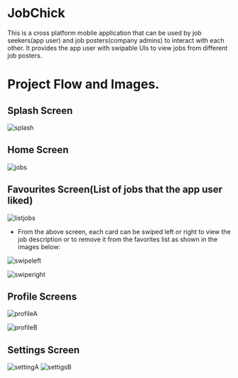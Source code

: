 # JobChick
This is a cross platform mobile application that can be used by job seekers(app user) and job posters(company admins) to interact with each other. It provides the app user with swipable UIs to view jobs from different job posters.

# Project Flow and Images.
   ## Splash Screen    
![splash](https://github.com/ochudidesterio/jobchick-frontend/assets/45032910/640408e7-588e-4a54-90cd-09878b5b51f2)

  ## Home Screen
![jobs](https://github.com/ochudidesterio/jobchick-frontend/assets/45032910/6cab29ac-c7cf-4ea3-ac7a-a298272fce18)

  ## Favourites Screen(List of jobs that the app user liked)
  
![listjobs](https://github.com/ochudidesterio/jobchick-frontend/assets/45032910/21440c56-3e0b-4513-b52f-0facd12adeea)
- From the above screen, each card can be swiped left or right to view the job description or to remove it from the favorites list as shown in the images below:
  
![swipeleft](https://github.com/ochudidesterio/jobchick-frontend/assets/45032910/5942a198-3d92-48a5-a67b-39f553111288)

![swiperight](https://github.com/ochudidesterio/jobchick-frontend/assets/45032910/e3d9b092-1ea3-4d2b-b91a-2985c1e60d62)

## Profile Screens

![profileA](https://github.com/ochudidesterio/jobchick-frontend/assets/45032910/d8df34cb-c89d-4855-ba8c-ad92a5afaa84)

![profileB](https://github.com/ochudidesterio/jobchick-frontend/assets/45032910/f0403898-b033-4104-8142-de25778e5ed8)

## Settings Screen

![settingA](https://github.com/ochudidesterio/jobchick-frontend/assets/45032910/77f4e7f3-3401-4e78-8e0f-26b899b47e42)
![settigsB](https://github.com/ochudidesterio/jobchick-frontend/assets/45032910/dda92071-1be8-4519-9299-ef685af54cf9)





